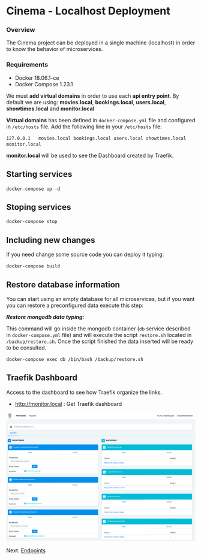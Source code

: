 # Cinema - Localhost Deployment

### Overview

The Cinema project can be deployed in a single machine (localhost) in order to know the behavior of microservices.

### Requirements

* Docker 18.06.1-ce
* Docker Compose 1.23.1

We must **add virtual domains** in order to use each **api entry point**. By default we are using: **movies.local**, **bookings.local**, **users.local**, **showtimes.local** and **monitor.local**

**Virtual domains** has been defined in `docker-compose.yml` file and configured in `/etc/hosts` file. Add the following line in your `/etc/hosts` file:

```
127.0.0.1   movies.local bookings.local users.local showtimes.local monitor.local
```

**monitor.local** will be used to see the Dashboard created by Traefik.

## Starting services

```
docker-compose up -d
```

## Stoping services

```
docker-compose stop
```

## Including new changes

If you need change some source code you can deploy it typing:

```
docker-compose build
```

## Restore database information

You can start using an empty database for all microservices, but if you want you can restore a preconfigured data execute this step:

**_Restore mongodb data typing:_**

This command will go inside the mongodb container (`db` service described in `docker-compose.yml` file) and will execute the script `restore.sh` located in `/backup/restore.sh`. Once the script finished the data inserted will be ready to be consulted.

```
docker-compose exec db /bin/bash /backup/restore.sh
```

## Traefik Dashboard

Access to the dashboard to see how Traefik organize the links.

* http://monitor.local : Get Traefik dashboard

<img src="../img/traefik-dashboard.png" alt="Traefik Dashboard" title="Traefik Dashboard" />

Next: [Endpoints](endpoints.md)
